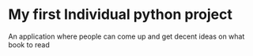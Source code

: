 # My first Individual python project
An application where people can come up and get decent ideas on what book to read
